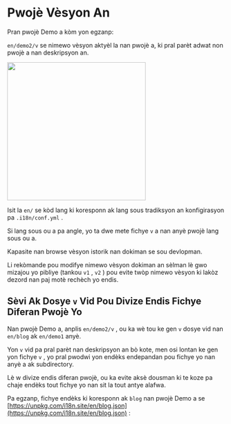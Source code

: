 # Pwojè Vèsyon An

Pran pwojè Demo a kòm yon egzanp:

`en/demo2/v` se nimewo vèsyon aktyèl la nan pwojè a, ki pral parèt adwat non pwojè a nan deskripsyon an.

<img src="https://p.3ti.site/1721290486.avif" width="320px">

Isit la `en/` se kòd lang ki koresponn ak lang sous tradiksyon an konfigirasyon pa `.i18n/conf.yml` .

Si lang sous ou a pa angle, yo ta dwe mete fichye `v` a nan anyè pwojè lang sous ou a.

Kapasite nan browse vèsyon istorik nan dokiman se sou devlopman.

Li rekòmande pou modifye nimewo vèsyon dokiman an sèlman lè gwo mizajou yo pibliye (tankou `v1` , `v2` ) pou evite twòp nimewo vèsyon ki lakòz dezord nan paj motè rechèch yo endis.

## Sèvi Ak Dosye `v` Vid Pou Divize Endis Fichye Diferan Pwojè Yo

Nan pwojè Demo a, anplis `en/demo2/v` , ou ka wè tou ke gen `v` dosye vid nan `en/blog` ak `en/demo1` anyè.

Yon `v` vid pa pral parèt nan deskripsyon an bò kote, men osi lontan ke gen yon fichye `v` , yo pral pwodwi yon endèks endepandan pou fichye yo nan anyè a ak subdirectory.

Lè w divize endis diferan pwojè, ou ka evite aksè dousman ki te koze pa chaje endèks tout fichye yo nan sit la tout antye alafwa.

Pa egzanp, fichye endèks ki koresponn ak `blog` nan pwojè Demo a se [https://unpkg.com/i18n.site/en/blog.json](https://unpkg.com/i18n.site/en/blog.json) :